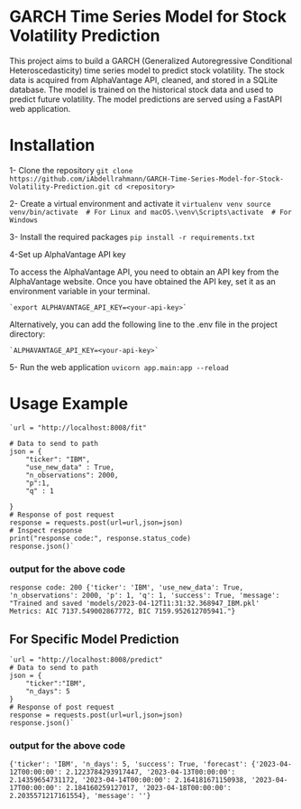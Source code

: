 
# GARCH Time Series Model for Stock Volatility Prediction

This project aims to build a GARCH (Generalized Autoregressive Conditional Heteroscedasticity) time series model to predict stock volatility. The stock data is acquired from AlphaVantage API, cleaned, and stored in a SQLite database. The model is trained on the historical stock data and used to predict future volatility. The model predictions are served using a FastAPI web application.


# Installation
1- Clone the repository
    `git clone https://github.com/iAbdellrahmann/GARCH-Time-Series-Model-for-Stock-Volatility-Prediction.git
    cd <repository>`

2- Create a virtual environment and activate it
    `virtualenv venv
    source venv/bin/activate  # For Linux and macOS.\venv\Scripts\activate  # For Windows`

3- Install the required packages
    `pip install -r requirements.txt`

4-Set up AlphaVantage API key

To access the AlphaVantage API, you need to obtain an API key from the AlphaVantage website. Once you have obtained the API key, set it as an environment variable in your terminal.

    `export ALPHAVANTAGE_API_KEY=<your-api-key>`
Alternatively, you can add the following line to the .env file in the project directory:

    `ALPHAVANTAGE_API_KEY=<your-api-key>`

5- Run the web application
    `uvicorn app.main:app --reload`

# Usage Example
    `url = "http://localhost:8008/fit"

    # Data to send to path
    json = {
        "ticker": "IBM",
        "use_new_data" : True,
        "n_observations": 2000,
        "p":1,
        "q" : 1
        
    }
    # Response of post request
    response = requests.post(url=url,json=json)
    # Inspect response
    print("response code:", response.status_code)
    response.json()`
### output for the above code
`response code: 200
{'ticker': 'IBM',
 'use_new_data': True,
 'n_observations': 2000,
 'p': 1,
 'q': 1,
 'success': True,
 'message': "Trained and saved 'models/2023-04-12T11:31:32.368947_IBM.pkl' Metrics: AIC 7137.549002867772, BIC 7159.952612705941."}
`

## For Specific Model Prediction

    `url = "http://localhost:8008/predict"
    # Data to send to path
    json = {
        "ticker":"IBM",
        "n_days": 5
    }
    # Response of post request
    response = requests.post(url=url,json=json)
    response.json()`

### output for the above code
`{'ticker': 'IBM',
 'n_days': 5,
 'success': True,
 'forecast': {'2023-04-12T00:00:00': 2.1223784293917447,
  '2023-04-13T00:00:00': 2.14359654731172,
  '2023-04-14T00:00:00': 2.164181671150938,
  '2023-04-17T00:00:00': 2.184160259127017,
  '2023-04-18T00:00:00': 2.2035571217161554},
 'message': ''}`
